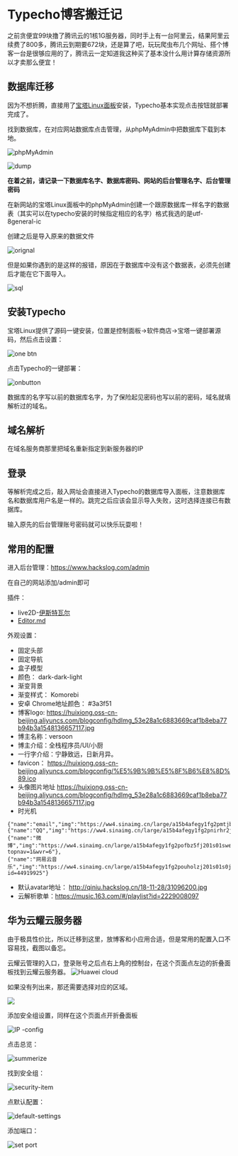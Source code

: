 # Typecho博客搬迁记

之前贪便宜99块撸了腾讯云的1核1G服务器，同时手上有一台阿里云，结果阿里云续费了800多，腾讯云到期要672块，还是算了吧，玩玩爬虫布几个网址、搭个博客一台是很够应用的了，腾讯云一定知道我这种买了基本没什么用计算存储资源所以才卖那么便宜！

## 数据库迁移

因为不想折腾，直接用了[宝塔Linux面板]( https://www.bt.cn/bbs/thread-19376-1-1.html )安装，Typecho基本实现点击按钮就部署完成了。

找到数据库，在对应网站数据库点击管理，从phpMyAdmin中把数据库下载到本地。

![phpMyAdmin](https://huixiong.oss-cn-beijing.aliyuncs.com/blog/Snipaste_2019-11-19_15-01-08.png)

![dump](https://huixiong.oss-cn-beijing.aliyuncs.com/blog/Snipaste_2019-11-19_15-01-33.png)

**在着之前，请记录一下数据库名字、数据库密码、网站的后台管理名字、后台管理密码**

在新网站的宝塔Linux面板中的phpMyAdmin创建一个跟原数据库一样名字的数据表（其实可以在typecho安装的时候指定相应的名字）格式我选的是utf-8general-ic

创建之后是导入原来的数据文件

![orignal](https://huixiong.oss-cn-beijing.aliyuncs.com/blog/Snipaste_2019-11-19_15-15-44.png)

但是如果你遇到的是这样的报错，原因在于数据库中没有这个数据表，必须先创建后才能在它下面导入。

![sql](https://huixiong.oss-cn-beijing.aliyuncs.com/blog/Snipaste_2019-11-19_15-26-28.png)

## 安装Typecho

宝塔Linux提供了源码一键安装，位置是控制面板->软件商店->宝塔一键部署源码，然后点击设置：

![one btn](https://huixiong.oss-cn-beijing.aliyuncs.com/blog/Snipaste_2019-11-19_15-56-51.png)

点击Typecho的一键部署：

![onbutton](https://huixiong.oss-cn-beijing.aliyuncs.com/blog/Snipaste_2019-11-19_15-57-06.png)

数据库的名字写以前的数据库名字，为了保险起见密码也写以前的密码，域名就填解析过的域名。

## 域名解析

在域名服务商那里把域名重新指定到新服务器的IP

## 登录

等解析完成之后，敲入网址会直接进入Typecho的数据库导入面板，注意数据库名和数据库用户名是一样的。跳完之后应该会显示导入失败，这时选择连接已有数据库。

输入原先的后台管理账号密码就可以快乐玩耍啦！

## 常用的配置

进入后台管理：https://www.hackslog.com/admin

在自己的网站添加/admin即可

插件：
* live2D-[伊斯特瓦尔](https://github.com/eeg1412/Live2dHistoire) 
* [Editor.md](https://pandao.github.io/editor.md/en.html)

外观设置：
* 固定头部
* 固定导航
* 盒子模型
* 颜色： dark-dark-light
* 渐变背景
* 渐变样式： Komorebi
* 安卓 Chrome地址颜色： #3a3f51
* 博客logo: https://huixiong.oss-cn-beijing.aliyuncs.com/blogconfig/hdImg_53e28a1c6883669caf1b8eba77b94b3a1548136657117.jpg
* 博主名称：versoon
* 博主介绍：全栈程序员/UI/小厨
* 一行字介绍：宁静致远，日新月异。
* favicon： https://huixiong.oss-cn-beijing.aliyuncs.com/blogconfig/%E5%9B%9B%E5%8F%B6%E8%8D%89.ico
* 头像图片地址 https://huixiong.oss-cn-beijing.aliyuncs.com/blogconfig/hdImg_53e28a1c6883669caf1b8eba77b94b3a1548136657117.jpg 
* 时光机
```
{"name":"email","img":"https://ww4.sinaimg.cn/large/a15b4afegy1fg2pmtjbaej201s01s0aw","value":"versoon@163.com","link":"#"},
{"name":"QQ","img":"https://ww4.sinaimg.cn/large/a15b4afegy1fg2pnirhr2j201s01va9u","value":"1589445926","link":"#"},
{"name":"微博","img":"https://ww4.sinaimg.cn/large/a15b4afegy1fg2pofbz5fj201s01swe9","value":"Versoon","link":"https://weibo.com/5637331555/profile?topnav=1&wvr=6"},
{"name":"网易云音乐","img":"https://ww4.sinaimg.cn/large/a15b4afegy1fg2pouholzj201s01s0ja","value":"versoon","link":"https://music.163.com/#/user/home?id=44919925"}
```
* 默认avatar地址： http://qiniu.hackslog.cn/18-11-28/31096200.jpg
* 云解析歌单：https://music.163.com/#/playlist?id=2229008097
## 华为云耀云服务器
由于极具性价比，所以迁移到这里，放博客和小应用合适，但是常用的配置入口不容易找，截图以备忘。

云耀云管理的入口，登录账号之后点右上角的控制台，在这个页面点左边的折叠面板找到云耀云服务器。
![Huawei cloud](https://huixiong.oss-cn-beijing.aliyuncs.com/blog/Snipaste_2020-04-27_14-14-15.png)

如果没有列出来，那还需要选择对应的区域。

![](https://huixiong.oss-cn-beijing.aliyuncs.com/blog/hua_admin_2020-04-27_14-17-47.png)

添加安全组设置，同样在这个页面点开折叠面板

![IP -config ](https://huixiong.oss-cn-beijing.aliyuncs.com/blog/IP_entrance_2020-04-27_14-21-01.png)

点击总览：

![summerize](https://huixiong.oss-cn-beijing.aliyuncs.com/blog/summerize_2020-04-27_14-23-34.png)

找到安全组：

![security-item](https://huixiong.oss-cn-beijing.aliyuncs.com/blog/security_item_2020-04-27_14-25-15.png)

点默认配置：

![default-settings](https://huixiong.oss-cn-beijing.aliyuncs.com/blog/default_settings_2020-04-27_14-27-49.png)

添加端口：

![set port ](https://huixiong.oss-cn-beijing.aliyuncs.com/blog/set_port_2020-04-27_14-30-29.png)